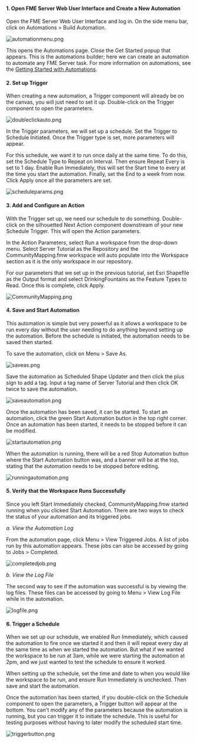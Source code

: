 <head><base target="_blank"> </head>

#### 1\. Open FME Server Web User Interface and Create a New Automation

Open the FME Server Web User Interface and log in. On the side menu bar, click on Automations > Build Automation.

![automationmenu.png](https://community.safe.com/servlet/rtaImage?eid=ka14Q000000lK8G&feoid=00N30000006n8wU&refid=0EM4Q000001YT2c)

This opens the Automations page. Close the Get Started popup that appears. This is the automations builder; here we can create an automation to automate any FME Server task. For more information on automations, see the [Getting Started with Automations](https://community.safe.com/s/article/getting-started-with-automations).

#### 2\. Set up Trigger

When creating a new automation, a Trigger component will already be on the canvas, you will just need to set it up. Double-click on the Trigger component to open the parameters.

![doubleclickauto.png](https://community.safe.com/servlet/rtaImage?eid=ka14Q000000lK8G&feoid=00N30000006n8wU&refid=0EM4Q000001YT2d)

In the Trigger parameters, we will set up a schedule. Set the Trigger to Schedule Initiated. Once the Trigger type is set, more parameters will appear.

For this schedule, we want it to run once daily at the same time. To do this, set the Schedule Type to Repeat on Interval. Then ensure Repeat Every is set to 1 day. Enable Run Immediately, this will set the Start time to every at the time you start the automation. Finally, set the End to a week from now. Click Apply once all the parameters are set.

![scheduleparams.png](https://community.safe.com/servlet/rtaImage?eid=ka14Q000000lK8G&feoid=00N30000006n8wU&refid=0EM4Q000001YT2e)

#### 3\. Add and Configure an Action

With the Trigger set up, we need our schedule to do something. Double-click on the silhouetted Next Action component downstream of your new Schedule Trigger. This will open the Action parameters.

In the Action Parameters, select Run a workspace from the drop-down menu. Select Server Tutorial as the Repository and the CommunityMapping.fmw workspace will auto populate into the Workspace section as it is the only workspace in our repository.

For our parameters that we set up in the previous tutorial, set Esri Shapefile as the Output format and select DrinkingFountains as the Feature Types to Read. Once this is complete, click Apply.

![CommunityMapping.png](https://community.safe.com/servlet/rtaImage?eid=ka14Q000000lK8G&feoid=00N30000006n8wU&refid=0EM4Q0000028bzL)

#### 4\. Save and Start Automation

This automation is simple but very powerful as it allows a workspace to be run every day without the user needing to do anything beyond setting up the automation. Before the schedule is initiated, the automation needs to be saved then started.

To save the automation, click on Menu > Save As.

![saveas.png](https://community.safe.com/servlet/rtaImage?eid=ka14Q000000lK8G&feoid=00N30000006n8wU&refid=0EM4Q000001YT2g)

Save the automation as Scheduled Shape Updater and then click the plus sign to add a tag. Input a tag name of Server Tutorial and then click OK twice to save the automation.

![saveautomation.png](https://community.safe.com/servlet/rtaImage?eid=ka14Q000000lK8G&feoid=00N30000006n8wU&refid=0EM4Q000001YT2h)

Once the automation has been saved, it can be started. To start an automation, click the green Start Automation button in the top right corner. Once an automation has been started, it needs to be stopped before it can be modified.

![startautomation.png](https://community.safe.com/servlet/rtaImage?eid=ka14Q000000lK8G&feoid=00N30000006n8wU&refid=0EM4Q000001YT2i)

When the automation is running, there will be a red Stop Automation button where the Start Automation button was, and a banner will be at the top, stating that the automation needs to be stopped before editing.

![runningautomation.png](https://community.safe.com/servlet/rtaImage?eid=ka14Q000000lK8G&feoid=00N30000006n8wU&refid=0EM4Q000001YT2j)

#### 5\. Verify that the Workspace Runs Successfully

Since you left Start Immediately checked, CommunityMapping.fmw started running when you clicked Start Automation. There are two ways to check the status of your automation and its triggered jobs.

*a. View the Automation Log*

From the automation page, click Menu > View Triggered Jobs. A list of jobs run by this automation appears. These jobs can also be accessed by going to Jobs > Completed.

![completedjob.png](https://community.safe.com/servlet/rtaImage?eid=ka14Q000000lK8G&feoid=00N30000006n8wU&refid=0EM4Q000001YT2k)

*b. View the Log File*

The second way to see if the automation was successful is by viewing the log files. These files can be accessed by going to Menu > View Log File while in the automation.

![logfile.png](https://community.safe.com/servlet/rtaImage?eid=ka14Q000000lK8G&feoid=00N30000006n8wU&refid=0EM4Q000001YT2l)

#### 6\. Trigger a Schedule

When we set up our schedule, we enabled Run Immediately, which caused the automation to fire once we started it and then it will repeat every day at the same time as when we started the automation. But what if we wanted the workspace to be run at 3am, while we were starting the automation at 2pm, and we just wanted to test the schedule to ensure it worked.

When setting up the schedule, set the time and date to when you would like the workspace to be run, and ensure Run Immediately is unchecked. Then save and start the automation.

Once the automation has been started, if you double-click on the Schedule component to open the parameters, a Trigger button will appear at the bottom. You can't modify any of the parameters because the automation is running, but you can trigger it to initiate the schedule. This is useful for testing purposes without having to later modify the scheduled start time.

![triggerbutton.png](https://community.safe.com/servlet/rtaImage?eid=ka14Q000000lK8G&feoid=00N30000006n8wU&refid=0EM4Q000001YT2m)
